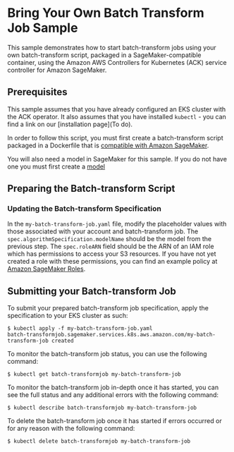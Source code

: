 # Bring Your Own Batch Transform Job Sample

This sample demonstrates how to start batch-transform jobs using your own batch-transform script, packaged in a SageMaker-compatible container, using the Amazon AWS Controllers for Kubernetes (ACK) service controller for Amazon SageMaker.                     

## Prerequisites

This sample assumes that you have already configured an EKS cluster with the ACK operator. It also assumes that you have installed `kubectl` - you can find a link on our [installation page](To do).

In order to follow this script, you must first create a batch-transform script packaged in a Dockerfile that is [compatible with Amazon SageMaker](https://docs.aws.amazon.com/sagemaker/latest/dg/amazon-sagemaker-containers.html). 

You will also need a model in SageMaker for this sample. If you do not have one you must first create a [model](/samples/model/README.md)
## Preparing the Batch-transform Script


### Updating the Batch-transform Specification

In the `my-batch-transform-job.yaml` file, modify the placeholder values with those associated with your account and batch-transform job. The `spec.algorithmSpecification.modelName` should be the model from the previous step. The `spec.roleARN` field should be the ARN of an IAM role which has permissions to access your S3 resources. If you have not yet created a role with these permissions, you can find an example policy at [Amazon SageMaker Roles](https://docs.aws.amazon.com/sagemaker/latest/dg/sagemaker-roles.html#sagemaker-roles-createbatch-transformjob-perms).

## Submitting your Batch-transform Job

To submit your prepared batch-transform job specification, apply the specification to your EKS cluster as such:
```
$ kubectl apply -f my-batch-transform-job.yaml
batch-transformjob.sagemaker.services.k8s.aws.amazon.com/my-batch-transform-job created
```

To monitor the batch-transform job status, you can use the following command:
```
$ kubectl get batch-transformjob my-batch-transform-job
```

To monitor the batch-transform job in-depth once it has started, you can see the full status and any additional errors with the following command:
```
$ kubectl describe batch-transformjob my-batch-transform-job
```

To delete the batch-transform job once it has started if errors occurred or for any reason with the following command:
```
$ kubectl delete batch-transformjob my-batch-transform-job
```
